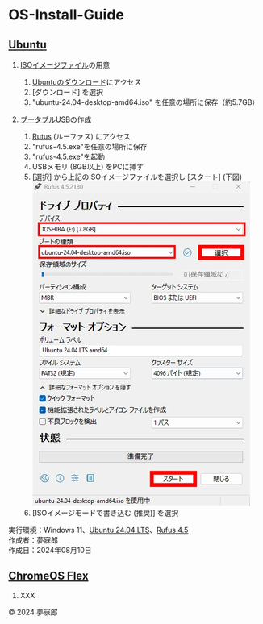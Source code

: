 # OS-Install-Guide


## [Ubuntu](https://ja.wikipedia.org/wiki/Ubuntu)

1. [ISOイメージファイル](https://ja.wikipedia.org/wiki/ISO%E3%82%A4%E3%83%A1%E3%83%BC%E3%82%B8)の用意
    1. [Ubuntuのダウンロード](https://jp.ubuntu.com/download)にアクセス
    1. [ダウンロード] を選択
    1. "ubuntu-24.04-desktop-amd64.iso" を任意の場所に保存（約5.7GB）

1. [ブータブルUSB](https://japan.zdnet.com/glossary/exp/%E3%83%96%E3%83%BC%E3%82%BF%E3%83%96%E3%83%ABUSB/?s=4#:~:text=%E3%83%96%E3%83%BC%E3%82%BF%E3%83%96%E3%83%ABUSB%E3%81%A8%E3%81%AF%E3%80%81USB,%E3%81%A7%E5%AE%9F%E7%8F%BE%E3%81%95%E3%82%8C%E3%81%A6%E3%81%84%E3%82%8B%E3%80%82)の作成  
    1. [Rutus](https://rufus.ie/ja/) (ルーファス) にアクセス
    1. "rufus-4.5.exe"を任意の場所に保存
    1. "rufus-4.5.exe"を起動
    1. USBメモリ (8GB以上) をPCに挿す
    1. [選択] から上記のISOイメージファイルを選択し [スタート] (下図)  
    ![image](https://raw.githubusercontent.com/mubirou/OS-Install-Guide/master/webp/202408101450.webp)  
    1. [ISOイメージモードで書き込む (推奨)] を選択

実行環境：Windows 11、[Ubuntu 24.04 LTS](https://wiki.ubuntu.com/NobleNumbat/ReleaseNotes/Ja)、[Rufus 4.5](https://rufus.ie/ja/)  
作成者：夢寐郎  
作成日：2024年08月10日


## [ChromeOS Flex](https://ja.wikipedia.org/wiki/ChromeOS_Flex)

1. XXX


© 2024 夢寐郎
